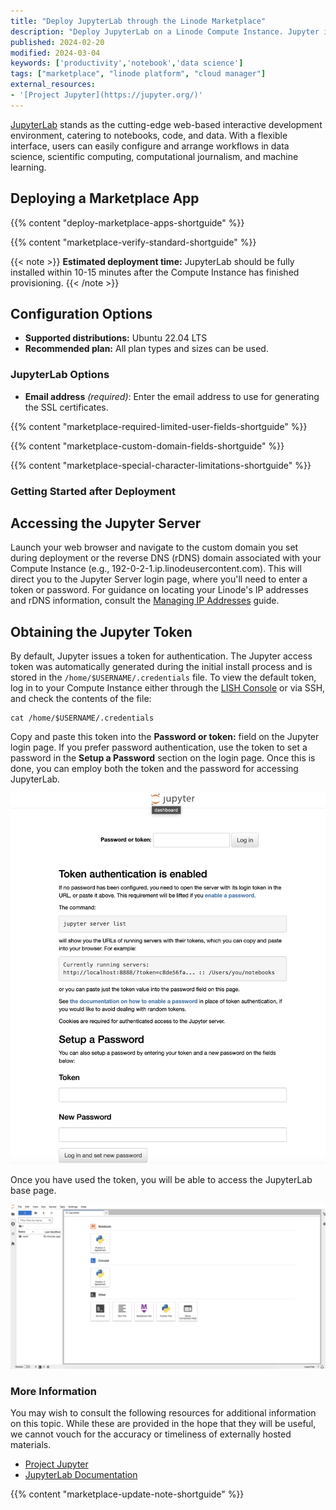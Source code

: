 ```yaml
---
title: "Deploy JupyterLab through the Linode Marketplace"
description: "Deploy JupyterLab on a Linode Compute Instance. Jupyter is a web-based interactive development environment for notebooks, code, and data."
published: 2024-02-20
modified: 2024-03-04
keywords: ['productivity','notebook','data science']
tags: ["marketplace", "linode platform", "cloud manager"]
external_resources:
- '[Project Jupyter](https://jupyter.org/)'
---
```


[JupyterLab](https://jupyter.org/) stands as the cutting-edge web-based interactive development environment, catering to notebooks, code, and data. With a flexible interface, users can easily configure and arrange workflows in data science, scientific computing, computational journalism, and machine learning.

## Deploying a Marketplace App

{{% content "deploy-marketplace-apps-shortguide" %}}

{{% content "marketplace-verify-standard-shortguide" %}}

{{< note >}}
**Estimated deployment time:** JupyterLab should be fully installed within 10-15 minutes after the Compute Instance has finished provisioning.
{{< /note >}}

## Configuration Options

- **Supported distributions:** Ubuntu 22.04 LTS
- **Recommended plan:** All plan types and sizes can be used.

### JupyterLab Options

- **Email address** *(required)*: Enter the email address to use for generating the SSL certificates.

{{% content "marketplace-required-limited-user-fields-shortguide" %}}

{{% content "marketplace-custom-domain-fields-shortguide" %}}

{{% content "marketplace-special-character-limitations-shortguide" %}}

### Getting Started after Deployment

## Accessing the Jupyter Server

Launch your web browser and navigate to the custom domain you set during deployment or the reverse DNS (rDNS) domain associated with your Compute Instance (e.g., 192-0-2-1.ip.linodeusercontent.com). This will direct you to the Jupyter Server login page, where you'll need to enter a token or password. For guidance on locating your Linode's IP addresses and rDNS information, consult the [Managing IP Addresses](/docs/products/compute/compute-instances/guides/manage-ip-addresses/) guide.

## Obtaining the Jupyter Token

By default, Jupyter issues a token for authentication. The Jupyter access token was automatically generated during the initial install process and is stored in the `/home/$USERNAME/.credentials` file. To view the default token, log in to your Compute Instance either through the [LISH Console](/docs/products/compute/compute-instances/guides/lish/#through-the-cloud-manager-weblish) or via SSH, and check the contents of the file:

```command
cat /home/$USERNAME/.credentials
```

Copy and paste this token into the **Password or token:** field on the Jupyter login page. If you prefer password authentication, use the token to set a password in the **Setup a Password** section on the login page. Once this is done, you can employ both the token and the password for accessing JupyterLab.

![Screenshot of the Jupyter login form](jupyter_login.jpg)

Once you have used the token, you will be able to access the JupyterLab base page.

![Screenshot of the Jupyter base page](jupyter_base_page.jpg)

### More Information

You may wish to consult the following resources for additional information on this topic. While these are provided in the hope that they will be useful, we cannot vouch for the accuracy or timeliness of externally hosted materials.

- [Project Jupyter](https://jupyter.org/)
- [JupyterLab Documentation](https://jupyterlab.readthedocs.io/en/latest/)

{{% content "marketplace-update-note-shortguide" %}}
